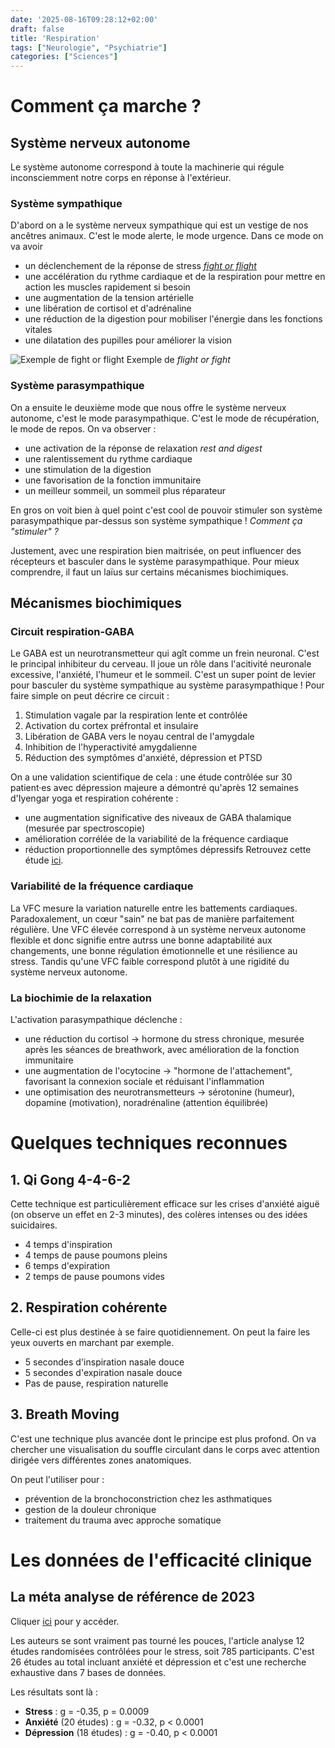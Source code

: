 ```yaml
---
date: '2025-08-16T09:28:12+02:00'
draft: false
title: 'Respiration'
tags: ["Neurologie", "Psychiatrie"]
categories: ["Sciences"]
---
```


# Comment ça marche ?

## Système nerveux autonome

Le système autonome correspond à toute la machinerie qui régule inconsciemment notre corps en réponse à l'extérieur.

### Système sympathique
D'abord on a le système nerveux sympathique qui est un vestige de nos ancêtres animaux. C'est le mode alerte, le mode urgence.
Dans ce mode on va avoir 
- un déclenchement de la réponse de stress [*fight or flight*](https://en.wikipedia.org/wiki/Fight-or-flight_response)
- une accélération du rythme cardiaque et de la respiration pour mettre en action les muscles rapidement si besoin
- une augmentation de la tension artérielle
- une libération de cortisol et d'adrénaline 
- une réduction de la digestion pour mobiliser l'énergie dans les fonctions vitales
- une dilatation des pupilles pour améliorer la vision

![Exemple de *fight or flight*](/images/sciences/fight_or_flight.jpg)
Exemple de *flight or fight*


### Système parasympathique
On a ensuite le deuxième mode que nous offre le système nerveux autonome, c'est le mode parasympathique.
C'est le mode de récupération, le mode de repos. On va observer :
- une activation de la réponse de relaxation _rest and digest_
- une ralentissement du rythme cardiaque
- une stimulation de la digestion
- une favorisation de la fonction immunitaire
- un meilleur sommeil, un sommeil plus réparateur

En gros on voit bien à quel point c'est cool de pouvoir stimuler son système parasympathique par-dessus son système sympathique !
_Comment ça "stimuler" ?_

Justement, avec une respiration bien maitrisée, on peut influencer des récepteurs et basculer dans le système parasympathique.
Pour mieux comprendre, il faut un laïus sur certains mécanismes biochimiques.

## Mécanismes biochimiques

### Circuit respiration-GABA

Le GABA est un neurotransmetteur qui agît comme un frein neuronal. C'est le principal inhibiteur du cerveau.
Il joue un rôle dans l'acitivité neuronale excessive, l'anxiété, l'humeur et le sommeil. C'est un super point de levier pour basculer du système sympathique au système parasympathique !
Pour faire simple on peut décrire ce circuit :
1. Stimulation vagale par la respiration lente et contrôlée
2. Activation du cortex préfrontal et insulaire
3. Libération de GABA vers le noyau central de l'amygdale
4. Inhibition de l'hyperactivité amygdalienne
5. Réduction des symptômes d'anxiété, dépression et PTSD

On a une validation scientifique de cela : une étude contrôlée sur 30 patient·es avec dépression majeure a démontré qu'après 12 semaines d'Iyengar yoga et respiration cohérente :
- une augmentation significative des niveaux de GABA thalamique (mesurée par spectroscopie)
- amélioration corrélée de la variabilité de la fréquence cardiaque
- réduction proportionnelle des symptômes dépressifs
Retrouvez cette étude [ici](https://www.psychiatrictimes.com/view/neurobiology-and-neurophysiology-breath-practices-psychiatric-care).

### Variabilité de la fréquence cardiaque

La VFC mesure la variation naturelle entre les battements cardiaques. Paradoxalement, un cœur "sain" ne bat pas de manière parfaitement régulière.
Une VFC élevée correspond à un système nerveux autonome flexible et donc signifie entre autrss une bonne adaptabilité aux changements, une bonne régulation émotionnelle et une résilience au stress.
Tandis qu'une VFC faible correspond plutôt à une rigidité du système nerveux autonome.

### La biochimie de la relaxation

L'activation parasympathique déclenche :
- une réduction du cortisol -> hormone du stress chronique, mesurée après les séances de breathwork, avec amélioration de la fonction immunitaire
- une augmentation de l'ocytocine -> "hormone de l'attachement", favorisant la connexion sociale et réduisant l'inflammation
- une optimisation des neurotransmetteurs -> sérotonine (humeur), dopamine (motivation), noradrénaline (attention équilibrée)

# Quelques techniques reconnues

## 1. Qi Gong 4-4-6-2
Cette technique est particulièrement efficace sur les crises d'anxiété aiguë (on observe un effet en 2-3 minutes), des colères intenses ou des idées suicidaires.

- 4 temps d'inspiration
- 4 temps de pause poumons pleins
- 6 temps d'expiration
- 2 temps de pause poumons vides

## 2. Respiration cohérente
Celle-ci est plus destinée à se faire quotidiennement.
On peut la faire les yeux ouverts en marchant par exemple.

- 5 secondes d'inspiration nasale douce
- 5 secondes d'expiration nasale douce
- Pas de pause, respiration naturelle

## 3. Breath Moving
C'est une technique plus avancée dont le principe est plus profond.
On va chercher une visualisation du souffle circulant dans le corps avec attention dirigée vers différentes zones anatomiques.

On peut l'utiliser pour :
- prévention de la bronchoconstriction chez les asthmatiques
- gestion de la douleur chronique
- traitement du trauma avec approche somatique

# Les données de l'efficacité clinique

## La méta analyse de référence de 2023
Cliquer [ici](https://www.nature.com/articles/s41598-022-27247-y) pour y accéder.

Les auteurs se sont vraiment pas tourné les pouces, l'article analyse 12 études randomisées contrôlées pour le stress, soit 785 participants.
C'est 26 études au total incluant anxiété et dépression et c'est une recherche exhaustive dans 7 bases de données.

Les résultats sont là :
- **Stress** : g = -0.35, p = 0.0009
- **Anxiété** (20 études) : g = -0.32, p < 0.0001
- **Dépression** (18 études) : g = -0.40, p < 0.0001

